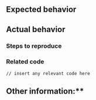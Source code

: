 ## Expected behavior
<!-- Describe how the bug manifests. -->

## Actual behavior
<!-- Describe what the behavior would be without the bug. -->

### Steps to reproduce
<!-- If you are able to illustrate the bug or feature request with an example, please provide steps to reproduce -->


### Related code
```
// insert any relevant code here
```

## Other information:**
<!-- List any other information that is relevant to your issue. Stack traces, related issues, suggestions on how to fix, Stack Overflow links, forum links, etc. -->